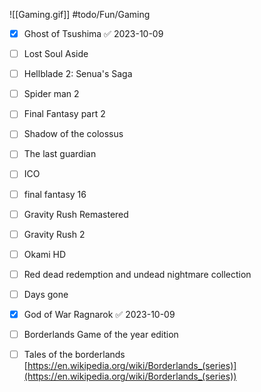 ![[Gaming.gif]]
#todo/Fun/Gaming
- [x] Ghost of Tsushima ✅ 2023-10-09
- [ ] Lost Soul Aside  
- [ ] Hellblade 2: Senua's Saga  
- [ ] Spider man 2
- [ ] Final Fantasy part 2
- [ ] Shadow of the colossus  
- [ ] The last guardian  
- [ ] ICO  
- [ ] final fantasy 16
- [ ] Gravity Rush Remastered  
- [ ] Gravity Rush 2  
- [ ] Okami HD  
- [ ] Red dead redemption and undead nightmare collection  
- [ ] Days gone  
- [x] God of War Ragnarok ✅ 2023-10-09
- [ ] Borderlands Game of the year edition  
- [ ] Tales of the borderlands  
[https://en.wikipedia.org/wiki/Borderlands_(series)](https://en.wikipedia.org/wiki/Borderlands_(series))  



